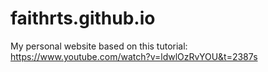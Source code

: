 # faithrts.github.io
My personal website based on this tutorial: https://www.youtube.com/watch?v=ldwlOzRvYOU&t=2387s

